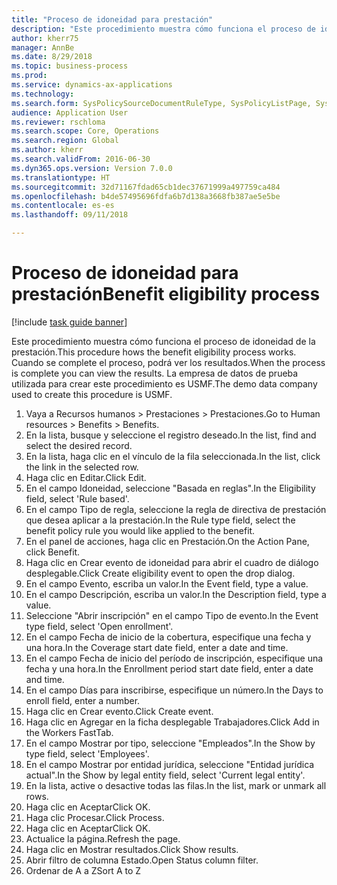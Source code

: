 ```yaml
--- 
title: "Proceso de idoneidad para prestación"
description: "Este procedimiento muestra cómo funciona el proceso de idoneidad de la prestación."
author: kherr75
manager: AnnBe
ms.date: 8/29/2018
ms.topic: business-process
ms.prod: 
ms.service: dynamics-ax-applications
ms.technology: 
ms.search.form: SysPolicySourceDocumentRuleType, SysPolicyListPage, SysPolicy, HcmBenefitEligibilityPolicy, HcmBenefit
audience: Application User
ms.reviewer: rschloma
ms.search.scope: Core, Operations
ms.search.region: Global
ms.author: kherr
ms.search.validFrom: 2016-06-30
ms.dyn365.ops.version: Version 7.0.0
ms.translationtype: HT
ms.sourcegitcommit: 32d71167fdad65cb1dec37671999a497759ca484
ms.openlocfilehash: b4de57495696fdfa6b7d138a3668fb387ae5e5be
ms.contentlocale: es-es
ms.lasthandoff: 09/11/2018

---
```

# <a name="benefit-eligibility-process"></a><span data-ttu-id="66f8e-103">Proceso de idoneidad para prestación</span><span class="sxs-lookup"><span data-stu-id="66f8e-103">Benefit eligibility process</span></span>

[!include [task guide banner](../../includes/task-guide-banner.md)]

<span data-ttu-id="66f8e-104">Este procedimiento muestra cómo funciona el proceso de idoneidad de la prestación.</span><span class="sxs-lookup"><span data-stu-id="66f8e-104">This procedure hows the benefit eligibility process works.</span></span> <span data-ttu-id="66f8e-105">Cuando se complete el proceso, podrá ver los resultados.</span><span class="sxs-lookup"><span data-stu-id="66f8e-105">When the process is complete you can view the results.</span></span> <span data-ttu-id="66f8e-106">La empresa de datos de prueba utilizada para crear este procedimiento es USMF.</span><span class="sxs-lookup"><span data-stu-id="66f8e-106">The demo data company used to create this procedure is USMF.</span></span>

1. <span data-ttu-id="66f8e-107">Vaya a Recursos humanos > Prestaciones > Prestaciones.</span><span class="sxs-lookup"><span data-stu-id="66f8e-107">Go to Human resources > Benefits > Benefits.</span></span>
2. <span data-ttu-id="66f8e-108">En la lista, busque y seleccione el registro deseado.</span><span class="sxs-lookup"><span data-stu-id="66f8e-108">In the list, find and select the desired record.</span></span>
3. <span data-ttu-id="66f8e-109">En la lista, haga clic en el vínculo de la fila seleccionada.</span><span class="sxs-lookup"><span data-stu-id="66f8e-109">In the list, click the link in the selected row.</span></span>
4. <span data-ttu-id="66f8e-110">Haga clic en Editar.</span><span class="sxs-lookup"><span data-stu-id="66f8e-110">Click Edit.</span></span>
5. <span data-ttu-id="66f8e-111">En el campo Idoneidad, seleccione "Basada en reglas".</span><span class="sxs-lookup"><span data-stu-id="66f8e-111">In the Eligibility field, select 'Rule based'.</span></span>
6. <span data-ttu-id="66f8e-112">En el campo Tipo de regla, seleccione la regla de directiva de prestación que desea aplicar a la prestación.</span><span class="sxs-lookup"><span data-stu-id="66f8e-112">In the Rule type field, select the benefit policy rule you would like applied to the benefit.</span></span>
7. <span data-ttu-id="66f8e-113">En el panel de acciones, haga clic en Prestación.</span><span class="sxs-lookup"><span data-stu-id="66f8e-113">On the Action Pane, click Benefit.</span></span>
8. <span data-ttu-id="66f8e-114">Haga clic en Crear evento de idoneidad para abrir el cuadro de diálogo desplegable.</span><span class="sxs-lookup"><span data-stu-id="66f8e-114">Click Create eligibility event to open the drop dialog.</span></span>
9. <span data-ttu-id="66f8e-115">En el campo Evento, escriba un valor.</span><span class="sxs-lookup"><span data-stu-id="66f8e-115">In the Event field, type a value.</span></span>
10. <span data-ttu-id="66f8e-116">En el campo Descripción, escriba un valor.</span><span class="sxs-lookup"><span data-stu-id="66f8e-116">In the Description field, type a value.</span></span>
11. <span data-ttu-id="66f8e-117">Seleccione "Abrir inscripción" en el campo Tipo de evento.</span><span class="sxs-lookup"><span data-stu-id="66f8e-117">In the Event type field, select 'Open enrollment'.</span></span>
12. <span data-ttu-id="66f8e-118">En el campo Fecha de inicio de la cobertura, especifique una fecha y una hora.</span><span class="sxs-lookup"><span data-stu-id="66f8e-118">In the Coverage start date field, enter a date and time.</span></span>
13. <span data-ttu-id="66f8e-119">En el campo Fecha de inicio del período de inscripción, especifique una fecha y una hora.</span><span class="sxs-lookup"><span data-stu-id="66f8e-119">In the Enrollment period start date field, enter a date and time.</span></span>
14. <span data-ttu-id="66f8e-120">En el campo Días para inscribirse, especifique un número.</span><span class="sxs-lookup"><span data-stu-id="66f8e-120">In the Days to enroll field, enter a number.</span></span>
15. <span data-ttu-id="66f8e-121">Haga clic en Crear evento.</span><span class="sxs-lookup"><span data-stu-id="66f8e-121">Click Create event.</span></span>
16. <span data-ttu-id="66f8e-122">Haga clic en Agregar en la ficha desplegable Trabajadores.</span><span class="sxs-lookup"><span data-stu-id="66f8e-122">Click Add in the Workers FastTab.</span></span>
17. <span data-ttu-id="66f8e-123">En el campo Mostrar por tipo, seleccione "Empleados".</span><span class="sxs-lookup"><span data-stu-id="66f8e-123">In the Show by type field, select 'Employees'.</span></span>
18. <span data-ttu-id="66f8e-124">En el campo Mostrar por entidad jurídica, seleccione "Entidad jurídica actual".</span><span class="sxs-lookup"><span data-stu-id="66f8e-124">In the Show by legal entity field, select 'Current legal entity'.</span></span>
19. <span data-ttu-id="66f8e-125">En la lista, active o desactive todas las filas.</span><span class="sxs-lookup"><span data-stu-id="66f8e-125">In the list, mark or unmark all rows.</span></span>
20. <span data-ttu-id="66f8e-126">Haga clic en Aceptar</span><span class="sxs-lookup"><span data-stu-id="66f8e-126">Click OK.</span></span>
21. <span data-ttu-id="66f8e-127">Haga clic Procesar.</span><span class="sxs-lookup"><span data-stu-id="66f8e-127">Click Process.</span></span>
22. <span data-ttu-id="66f8e-128">Haga clic en Aceptar</span><span class="sxs-lookup"><span data-stu-id="66f8e-128">Click OK.</span></span>
23. <span data-ttu-id="66f8e-129">Actualice la página.</span><span class="sxs-lookup"><span data-stu-id="66f8e-129">Refresh the page.</span></span>
24. <span data-ttu-id="66f8e-130">Haga clic en Mostrar resultados.</span><span class="sxs-lookup"><span data-stu-id="66f8e-130">Click Show results.</span></span>
25. <span data-ttu-id="66f8e-131">Abrir filtro de columna Estado.</span><span class="sxs-lookup"><span data-stu-id="66f8e-131">Open Status column filter.</span></span>
26. <span data-ttu-id="66f8e-132">Ordenar de A a Z</span><span class="sxs-lookup"><span data-stu-id="66f8e-132">Sort A to Z</span></span>


